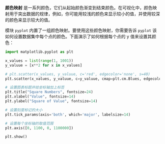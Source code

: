 **颜色映射** 是一系列颜色，它们从起始颜色渐变到结束颜色。在可视化中，颜色映射用于突出数据的规律，例如，你可能用较浅的颜色来显示较小的值，并使用较深的颜色来显示较大的值。

模块 `pyplot` 内置了一组颜色映射。要使用这些颜色映射，你需要告诉 `pyplot` 该如何设置数据集中每个点的颜色。下面演示了如何根据每个点的 y 值来设置其颜色：

```python
import matplotlib.pyplot as plt

x_values = list(range(1, 1001))
y_valuue = [x**2 for x in x_values]

# plt.scatter(x_values, y_valuue, c='red', edgecolor='none', s=40)
plt.scatter(x_values, y_valuue, c=y_valuue, cmap=plt.cm.Blues, edgecolor='none', s=40)

# 设置图表标题并给坐标轴加上标签
plt.title("Square Numbers", fontsize=24)
plt.xlabel("Value", fontsize=14)
plt.ylabel("Square of Value", fontsize=14)

# 设置刻度标记的大小
plt.tick_params(axis='both', which='major', labelsize=14)

# 设置每个坐标轴的取值范围
plt.axis([0, 1100, 0, 1100000])

plt.show()
```

